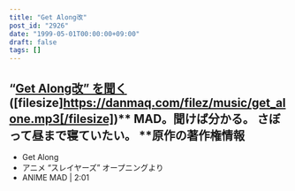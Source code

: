 ```yaml
---
title: "Get Along改"
post_id: "2926"
date: "1999-05-01T00:00:00+09:00"
draft: false
tags: []
---
```



## “[Get Along改” を聞く](/filez/music/get_alone.mp3) ([filesize]https://danmaq.com/filez/music/get_alone.mp3[/filesize])** MAD。聞けば分かる。 さぼって昼まで寝ていたい。  **原作の著作権情報

  * Get Along
  * アニメ “スレイヤーズ” オープニングより
  * ANIME MAD | 2:01

